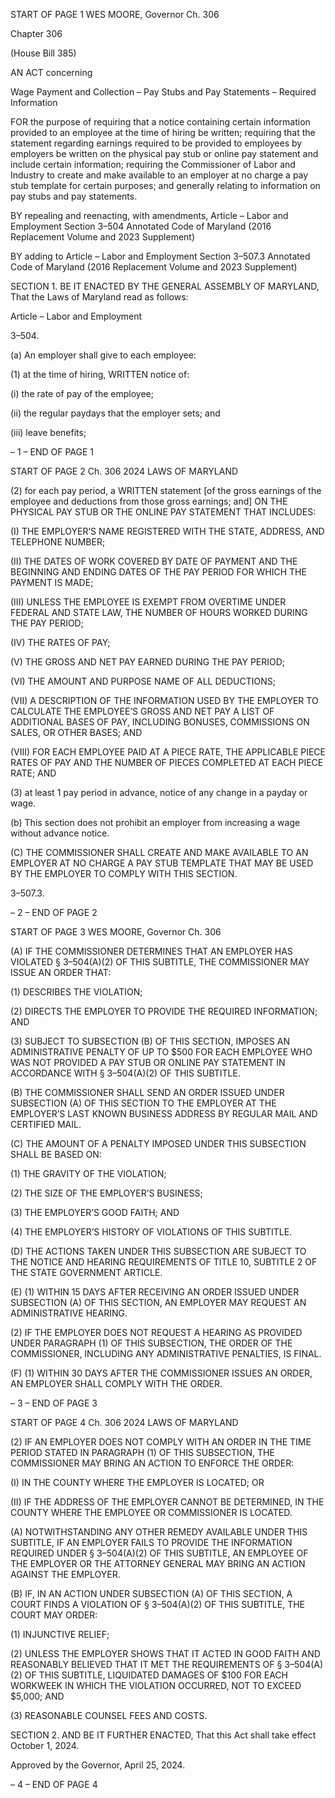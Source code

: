 START OF PAGE 1
WES MOORE, Governor Ch. 306

Chapter 306

(House Bill 385)

AN ACT concerning

Wage Payment and Collection – Pay Stubs and Pay Statements – Required
Information

FOR the purpose of requiring that a notice containing certain information provided to an
employee at the time of hiring be written; requiring that the statement regarding
earnings required to be provided to employees by employers be written on the
physical pay stub or online pay statement and include certain information; requiring
the Commissioner of Labor and Industry to create and make available to an employer
at no charge a pay stub template for certain purposes; and generally relating to
information on pay stubs and pay statements.

BY repealing and reenacting, with amendments,
Article – Labor and Employment
Section 3–504
Annotated Code of Maryland
(2016 Replacement Volume and 2023 Supplement)

BY adding to
Article – Labor and Employment
Section 3–507.3
Annotated Code of Maryland
(2016 Replacement Volume and 2023 Supplement)

SECTION 1. BE IT ENACTED BY THE GENERAL ASSEMBLY OF MARYLAND,
That the Laws of Maryland read as follows:

Article – Labor and Employment

3–504.

(a) An employer shall give to each employee:

(1) at the time of hiring, WRITTEN notice of:

(i) the rate of pay of the employee;

(ii) the regular paydays that the employer sets; and

(iii) leave benefits;

– 1 –
END OF PAGE 1

START OF PAGE 2
Ch. 306 2024 LAWS OF MARYLAND

(2) for each pay period, a WRITTEN statement [of the gross earnings of the
employee and deductions from those gross earnings; and] ON THE PHYSICAL PAY STUB
OR THE ONLINE PAY STATEMENT THAT INCLUDES:

(I) THE EMPLOYER’S NAME REGISTERED WITH THE STATE,
ADDRESS, AND TELEPHONE NUMBER;

(II) THE DATES OF WORK COVERED BY DATE OF PAYMENT AND
THE BEGINNING AND ENDING DATES OF THE PAY PERIOD FOR WHICH THE PAYMENT
IS MADE;

(III) UNLESS THE EMPLOYEE IS EXEMPT FROM OVERTIME UNDER
FEDERAL AND STATE LAW, THE NUMBER OF HOURS WORKED DURING THE PAY
PERIOD;

(IV) THE RATES OF PAY;

(V) THE GROSS AND NET PAY EARNED DURING THE PAY PERIOD;

(VI) THE AMOUNT AND PURPOSE NAME OF ALL DEDUCTIONS;

(VII) A DESCRIPTION OF THE INFORMATION USED BY THE
EMPLOYER TO CALCULATE THE EMPLOYEE’S GROSS AND NET PAY A LIST OF
ADDITIONAL BASES OF PAY, INCLUDING BONUSES, COMMISSIONS ON SALES, OR
OTHER BASES; AND

(VIII) FOR EACH EMPLOYEE PAID AT A PIECE RATE, THE
APPLICABLE PIECE RATES OF PAY AND THE NUMBER OF PIECES COMPLETED AT
EACH PIECE RATE; AND

(3) at least 1 pay period in advance, notice of any change in a payday or
wage.

(b) This section does not prohibit an employer from increasing a wage without
advance notice.

(C) THE COMMISSIONER SHALL CREATE AND MAKE AVAILABLE TO AN
EMPLOYER AT NO CHARGE A PAY STUB TEMPLATE THAT MAY BE USED BY THE
EMPLOYER TO COMPLY WITH THIS SECTION.

3–507.3.

– 2 –
END OF PAGE 2

START OF PAGE 3
WES MOORE, Governor Ch. 306

(A) IF THE COMMISSIONER DETERMINES THAT AN EMPLOYER HAS
VIOLATED § 3–504(A)(2) OF THIS SUBTITLE, THE COMMISSIONER MAY ISSUE AN
ORDER THAT:

(1) DESCRIBES THE VIOLATION;

(2) DIRECTS THE EMPLOYER TO PROVIDE THE REQUIRED
INFORMATION; AND

(3) SUBJECT TO SUBSECTION (B) OF THIS SECTION, IMPOSES AN
ADMINISTRATIVE PENALTY OF UP TO $500 FOR EACH EMPLOYEE WHO WAS NOT
PROVIDED A PAY STUB OR ONLINE PAY STATEMENT IN ACCORDANCE WITH §
3–504(A)(2) OF THIS SUBTITLE.

(B) THE COMMISSIONER SHALL SEND AN ORDER ISSUED UNDER
SUBSECTION (A) OF THIS SECTION TO THE EMPLOYER AT THE EMPLOYER’S LAST
KNOWN BUSINESS ADDRESS BY REGULAR MAIL AND CERTIFIED MAIL.

(C) THE AMOUNT OF A PENALTY IMPOSED UNDER THIS SUBSECTION SHALL
BE BASED ON:

(1) THE GRAVITY OF THE VIOLATION;

(2) THE SIZE OF THE EMPLOYER’S BUSINESS;

(3) THE EMPLOYER’S GOOD FAITH; AND

(4) THE EMPLOYER’S HISTORY OF VIOLATIONS OF THIS SUBTITLE.

(D) THE ACTIONS TAKEN UNDER THIS SUBSECTION ARE SUBJECT TO THE
NOTICE AND HEARING REQUIREMENTS OF TITLE 10, SUBTITLE 2 OF THE STATE
GOVERNMENT ARTICLE.

(E) (1) WITHIN 15 DAYS AFTER RECEIVING AN ORDER ISSUED UNDER
SUBSECTION (A) OF THIS SECTION, AN EMPLOYER MAY REQUEST AN
ADMINISTRATIVE HEARING.

(2) IF THE EMPLOYER DOES NOT REQUEST A HEARING AS PROVIDED
UNDER PARAGRAPH (1) OF THIS SUBSECTION, THE ORDER OF THE COMMISSIONER,
INCLUDING ANY ADMINISTRATIVE PENALTIES, IS FINAL.

(F) (1) WITHIN 30 DAYS AFTER THE COMMISSIONER ISSUES AN ORDER,
AN EMPLOYER SHALL COMPLY WITH THE ORDER.

– 3 –
END OF PAGE 3

START OF PAGE 4
Ch. 306 2024 LAWS OF MARYLAND

(2) IF AN EMPLOYER DOES NOT COMPLY WITH AN ORDER IN THE TIME
PERIOD STATED IN PARAGRAPH (1) OF THIS SUBSECTION, THE COMMISSIONER MAY
BRING AN ACTION TO ENFORCE THE ORDER:

(I) IN THE COUNTY WHERE THE EMPLOYER IS LOCATED; OR

(II) IF THE ADDRESS OF THE EMPLOYER CANNOT BE
DETERMINED, IN THE COUNTY WHERE THE EMPLOYEE OR COMMISSIONER IS
LOCATED.

(A) NOTWITHSTANDING ANY OTHER REMEDY AVAILABLE UNDER THIS
SUBTITLE, IF AN EMPLOYER FAILS TO PROVIDE THE INFORMATION REQUIRED
UNDER § 3–504(A)(2) OF THIS SUBTITLE, AN EMPLOYEE OF THE EMPLOYER OR THE
ATTORNEY GENERAL MAY BRING AN ACTION AGAINST THE EMPLOYER.

(B) IF, IN AN ACTION UNDER SUBSECTION (A) OF THIS SECTION, A COURT
FINDS A VIOLATION OF § 3–504(A)(2) OF THIS SUBTITLE, THE COURT MAY ORDER:

(1) INJUNCTIVE RELIEF;

(2) UNLESS THE EMPLOYER SHOWS THAT IT ACTED IN GOOD FAITH
AND REASONABLY BELIEVED THAT IT MET THE REQUIREMENTS OF § 3–504(A)(2) OF
THIS SUBTITLE, LIQUIDATED DAMAGES OF $100 FOR EACH WORKWEEK IN WHICH
THE VIOLATION OCCURRED, NOT TO EXCEED $5,000; AND

(3) REASONABLE COUNSEL FEES AND COSTS.

SECTION 2. AND BE IT FURTHER ENACTED, That this Act shall take effect
October 1, 2024.

Approved by the Governor, April 25, 2024.

– 4 –
END OF PAGE 4